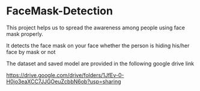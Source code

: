 # FaceMask-Detection

This project helps us to spread the awareness among people using face mask properly.

It detects the face mask on your face whether the person is hiding his/her face by mask or not

The dataset and saved model are provided in the following google drive link

https://drive.google.com/drive/folders/1JfEv-0-H0jo3eaXCC7JJGOeuZcbbN6ob?usp=sharing 
